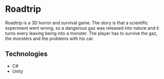 # Roadtrip

Roadtrip is a 3D horror and survival game. The story is that a scientific experiment went wrong, so a dangerous gaz was released into nature and it turns every leaving being into a monster. The player has to survive the gaz, the monsters and the problems with his car.

## Technologies

- C#
- Unity
